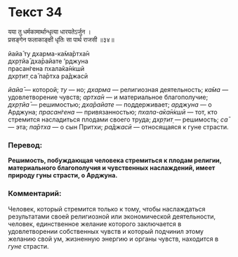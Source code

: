 # Текст 34

यया तु धर्मकामार्थान्धृत्या धारयतेऽर्जुन ।  
प्रसङ्गेन फलाकाङ्क्षी धृतिः सा पार्थ राजसी ॥३४॥

йайа̄ ту дхарма-ка̄ма̄ртха̄н  
дхр̣тйа̄ дха̄райате ’рджуна  
прасан̇гена пхала̄ка̄н̇кшӣ  
дхр̣тит̣ са̄ па̄ртха ра̄джасӣ

_йайа̄_ — которой; _ту_ — но; _дхарма_ — религиозная деятельность; _ка̄ма_ — удовлетворение чувств; _артха̄н_ — и материальное благополучие; _дхр̣тйа̄_ — решимостью; _дха̄райате_ — поддерживает; _арджуна_ — о Арджуна; _прасан̇гена_ — привязанностью; _пхала-а̄ка̄н̇кшӣ_ — тот, кто стремится насладиться плодами своего труда; _дхр̣тит̣_ — решимость; _са̄_ — эта; _па̄ртха_ — о сын Притхи; _ра̄джасӣ_ — относящаяся к гуне страсти.

### Перевод:

**Решимость, побуждающая человека стремиться к плодам религии, материального благополучия и чувственных наслаждений, имеет природу гуны страсти, о Арджуна.**

### Комментарий:

Человек, который стремится только к тому, чтобы наслаждаться результатами своей религиозной или экономической деятельности, человек, единственное желание которого заключается в удовлетворении собственных чувств и который подчинил этому желанию свой ум, жизненную энергию и органы чувств, находится в _гуне_ страсти.